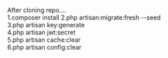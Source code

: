 After cloning repo.... </br> 
1.composer install 
2.php artisan:migrate:fresh --seed </br>
3.php artisan key:generate </br>
4.php artisan jwt:secret </br>
5.php artisan cache:clear </br>
6.php artisan config:clear </br>
